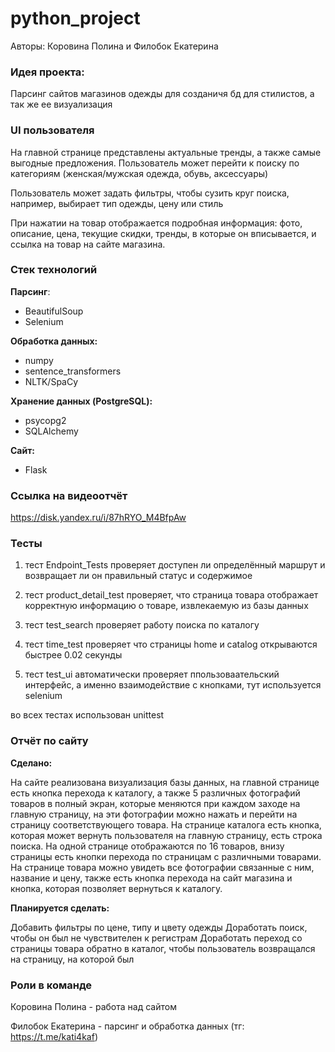 # python_project
Авторы: Коровина Полина и Филобок Екатерина

### Идея проекта:
Парсинг сайтов магазинов одежды для созданичя бд для стилистов, а так же ее визуализация


### UI пользователя 
На главной странице представлены актуальные тренды, а также самые выгодные предложения. Пользователь может перейти к поиску по категориям (женская/мужская одежда, обувь, аксессуары)


Пользователь может задать фильтры, чтобы сузить круг поиска, например, выбирает тип одежды, цену или стиль


При нажатии на товар отображается подробная информация: фото, описание, цена, текущие скидки, тренды, в которые он вписывается, и ссылка на товар на сайте магазина.



### Стек технологий


**Парсинг**:
- BeautifulSoup
- Selenium

**Обработка данных:**
- numpy
- sentence_transformers
- NLTK/SpaCy

**Хранение данных (PostgreSQL):**
- psycopg2
- SQLAlchemy


**Сайт:**
- Flask

### Ссылка на видеоотчёт
https://disk.yandex.ru/i/87hRYO_M4BfpAw

### Тесты
1. тест Endpoint_Tests проверяет доступен ли определённый маршрут и возвращает ли он правильный статус и содержимое

2. тест product_detail_test проверяет, что страница товара отображает корректную информацию о товаре, извлекаемую из базы данных

3. тест test_search проверяет работу поиска по каталогу
 
4. тест time_test проверяет что страницы home и catalog открываются быстрее 0.02 секунды

5. тест test_ui автоматически проверяет ппользоваательский интерфейс, а именно взаимодействие с кнопками, тут используется selenium
 
во всех тестах использован unittest

### Отчёт по сайту

**Сделано:**

На сайте реализована визуализация базы данных, на главной странице есть кнопка перехода к каталогу, а также 5 различных фотографий товаров в полный экран, которые меняются при каждом заходе на главную страницу, на эти фотографии можно нажать и перейти на страницу соответствующего товара.
На странице каталога есть кнопка, которая может вернуть пользователя на главную страницу, есть строка поиска. На одной странице отображаются по 16 товаров, внизу страницы есть кнопки перехода по страницам с различными товарами. На странице товара можно увидеть все фотографии связанные с ним, название и цену, также есть кнопка перехода на сайт магазина и кнопка, которая позволяет вернуться к каталогу. 

**Планируется сделать:**

Добавить фильтры по цене, типу и цвету одежды
Доработать поиск, чтобы он был не чувствителен к регистрам
Доработать переход со страницы товара обратно в каталог, чтобы пользователь возвращался на страницу, на которой был


### Роли в команде

Коровина Полина - работа над сайтом

Филобок Екатерина - парсинг и обработка данных (тг: https://t.me/kati4kaf)
